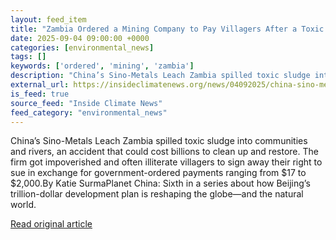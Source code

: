 ```yaml
---
layout: feed_item
title: "Zambia Ordered a Mining Company to Pay Villagers After a Toxic Waste Spill. The Firm Made Them Sign Away Their Rights First"
date: 2025-09-04 09:00:00 +0000
categories: [environmental_news]
tags: []
keywords: ['ordered', 'mining', 'zambia']
description: "China’s Sino-Metals Leach Zambia spilled toxic sludge into communities and rivers, an accident that could cost billions to clean up and restore"
external_url: https://insideclimatenews.org/news/04092025/china-sino-metals-zambia-toxic-spill/
is_feed: true
source_feed: "Inside Climate News"
feed_category: "environmental_news"
---
```


China’s Sino-Metals Leach Zambia spilled toxic sludge into communities and rivers, an accident that could cost billions to clean up and restore. The firm got impoverished and often illiterate villagers to sign away their right to sue in exchange for government-ordered payments ranging from $17 to $2,000.By Katie SurmaPlanet China: Sixth in a series about how Beijing’s trillion-dollar development plan is reshaping the globe—and the natural world.

[Read original article](https://insideclimatenews.org/news/04092025/china-sino-metals-zambia-toxic-spill/)
